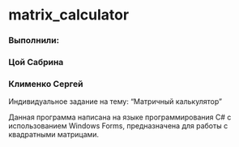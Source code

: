 # matrix_calculator
### Выполнили:
### Цой Сабрина
### Клименко Сергей

Индивидуальное задание на тему: “Матричный калькулятор”

Данная программа написана на языке программирования C# с использованием Windows Forms, предназначена для работы с квадратными матрицами.
